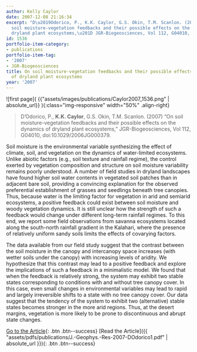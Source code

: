 ```yaml
---
author: Kelly Caylor
date: 2007-12-08 21:16:34
excerpt: "D\u2019Odorico, P., K.K. Caylor, G.S. Okin, T.M. Scanlon. (2007) \u201COn
  soil moisture-vegetation feedbacks and their possible effects on the dynamics of
  dryland plant ecosystems,\u201D JGR-Biogeosciences, Vol 112, G04010, doi:10.1029/2006JG000379."
id: 1536
portfolio-item-category:
- publications
portfolio-item-tag:
- '2007'
- JGR-Biogeosciences
title: On soil moisture-vegetation feedbacks and their possible effects on the dynamics
  of dryland plant ecosystems
year: '2007'
---
```


![first page]( {{"assets/images/publications/Caylor2007_1536.png" | absolute_url}} ){:class="img-responsive" width="50%" .align-right}

> D’Odorico, P., **K.K. Caylor**, G.S. Okin, T.M. Scanlon. (2007) “On soil moisture-vegetation feedbacks and their possible effects on the dynamics of dryland plant ecosystems,” JGR-Biogeosciences, Vol 112, G04010, doi:10.1029/2006JG000379.


Soil moisture is the environmental variable synthesizing the effect of climate, soil, and vegetation on the dynamics of water-limited ecosystems. Unlike abiotic factors (e.g., soil texture and rainfall regime), the control exerted by vegetation composition and structure on soil moisture variability remains poorly understood. A number of field studies in dryland landscapes have found higher soil water contents in vegetated soil patches than in adjacent bare soil, providing a convincing explanation for the observed preferential establishment of grasses and seedlings beneath tree canopies. Thus, because water is the limiting factor for vegetation in arid and semiarid ecosystems, a positive feedback could exist between soil moisture and woody vegetation dynamics. It is still unclear how the strength of such a feedback would change under different long-term rainfall regimes. To this end, we report some field observations from savanna ecosystems located along the south-north rainfall gradient in the Kalahari, where the presence of relatively uniform sandy soils limits the effects of covarying factors. 

The data available from our field study suggest that the contrast between the soil moisture in the canopy and intercanopy space increases (with wetter soils under the canopy) with increasing levels of aridity. We hypothesize that this contrast may lead to a positive feedback and explore the implications of such a feedback in a minimalistic model. We found that when the feedback is relatively strong, the system may exhibit two stable states corresponding to conditions with and without tree canopy cover. In this case, even small changes in environmental variables may lead to rapid and largely irreversible shifts to a state with no tree canopy cover. Our data suggest that the tendency of the system to exhibit two (alternative) stable states becomes stronger in the more arid regions. Thus, at the desert margins, vegetation is more likely to be prone to discontinuous and abrupt state changes.


[Go to the Article](http://dx.doi.org/10.1029/2006JG000379){: .btn .btn--success} [Read the Article]({{ "assets/pdfs/publications/J.-Geophys.-Res-2007-DOdorico1.pdf" | absolute_url }}){: .btn .btn--success}